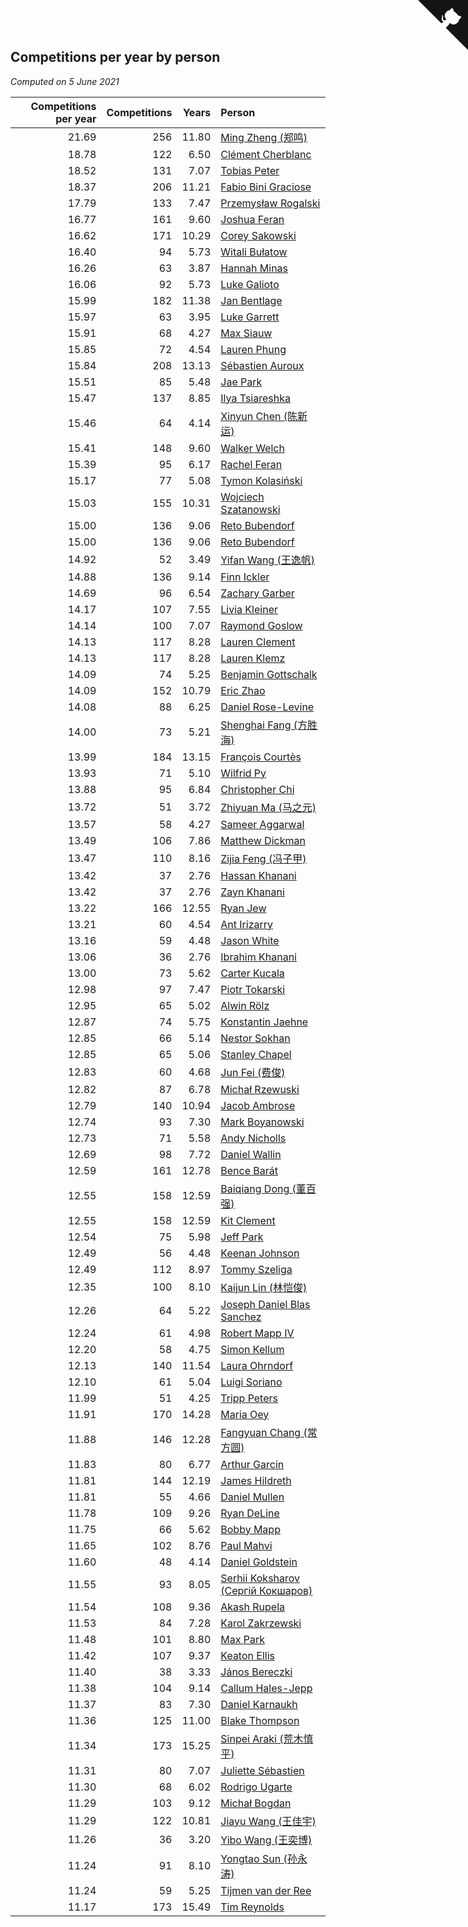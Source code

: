 ## Competitions per year by person

*Computed on  5 June 2021*

| Competitions per year | Competitions | Years | Person |
| ---: | ---: | ---: | :--- |
| 21.69 | 256 | 11.80 | [Ming Zheng (郑鸣)](https://www.worldcubeassociation.org/persons/2009ZHEN11) |
| 18.78 | 122 | 6.50 | [Clément Cherblanc](https://www.worldcubeassociation.org/persons/2014CHER05) |
| 18.52 | 131 | 7.07 | [Tobias Peter](https://www.worldcubeassociation.org/persons/2014PETE03) |
| 18.37 | 206 | 11.21 | [Fabio Bini Graciose](https://www.worldcubeassociation.org/persons/2010GRAC02) |
| 17.79 | 133 | 7.47 | [Przemysław Rogalski](https://www.worldcubeassociation.org/persons/2013ROGA02) |
| 16.77 | 161 | 9.60 | [Joshua Feran](https://www.worldcubeassociation.org/persons/2011FERA01) |
| 16.62 | 171 | 10.29 | [Corey Sakowski](https://www.worldcubeassociation.org/persons/2011SAKO01) |
| 16.40 | 94 | 5.73 | [Witali Bułatow](https://www.worldcubeassociation.org/persons/2015BUAT01) |
| 16.26 | 63 | 3.87 | [Hannah Minas](https://www.worldcubeassociation.org/persons/2017MINA04) |
| 16.06 | 92 | 5.73 | [Luke Galioto](https://www.worldcubeassociation.org/persons/2015GALI02) |
| 15.99 | 182 | 11.38 | [Jan Bentlage](https://www.worldcubeassociation.org/persons/2010BENT01) |
| 15.97 | 63 | 3.95 | [Luke Garrett](https://www.worldcubeassociation.org/persons/2017GARR05) |
| 15.91 | 68 | 4.27 | [Max Siauw](https://www.worldcubeassociation.org/persons/2017SIAU02) |
| 15.85 | 72 | 4.54 | [Lauren Phung](https://www.worldcubeassociation.org/persons/2016PHUN02) |
| 15.84 | 208 | 13.13 | [Sébastien Auroux](https://www.worldcubeassociation.org/persons/2008AURO01) |
| 15.51 | 85 | 5.48 | [Jae Park](https://www.worldcubeassociation.org/persons/2015PARK24) |
| 15.47 | 137 | 8.85 | [Ilya Tsiareshka](https://www.worldcubeassociation.org/persons/2012TERE01) |
| 15.46 | 64 | 4.14 | [Xinyun Chen (陈新运)](https://www.worldcubeassociation.org/persons/2017CHEN36) |
| 15.41 | 148 | 9.60 | [Walker Welch](https://www.worldcubeassociation.org/persons/2011WELC01) |
| 15.39 | 95 | 6.17 | [Rachel Feran](https://www.worldcubeassociation.org/persons/2015FERA01) |
| 15.17 | 77 | 5.08 | [Tymon Kolasiński](https://www.worldcubeassociation.org/persons/2016KOLA02) |
| 15.03 | 155 | 10.31 | [Wojciech Szatanowski](https://www.worldcubeassociation.org/persons/2011SZAT01) |
| 15.00 | 136 | 9.06 | [Reto Bubendorf](https://www.worldcubeassociation.org/persons/2012BUBE01) |
| 15.00 | 136 | 9.06 | [Reto Bubendorf](https://www.worldcubeassociation.org/persons/2012BUBE01) |
| 14.92 | 52 | 3.49 | [Yifan Wang (王逸帆)](https://www.worldcubeassociation.org/persons/2017WANY29) |
| 14.88 | 136 | 9.14 | [Finn Ickler](https://www.worldcubeassociation.org/persons/2012ICKL01) |
| 14.69 | 96 | 6.54 | [Zachary Garber](https://www.worldcubeassociation.org/persons/2014GARB01) |
| 14.17 | 107 | 7.55 | [Livia Kleiner](https://www.worldcubeassociation.org/persons/2013KLEI03) |
| 14.14 | 100 | 7.07 | [Raymond Goslow](https://www.worldcubeassociation.org/persons/2014GOSL01) |
| 14.13 | 117 | 8.28 | [Lauren Clement](https://www.worldcubeassociation.org/persons/2013KLEM01) |
| 14.13 | 117 | 8.28 | [Lauren Klemz](https://www.worldcubeassociation.org/persons/2013KLEM01) |
| 14.09 | 74 | 5.25 | [Benjamin Gottschalk](https://www.worldcubeassociation.org/persons/2016GOTT01) |
| 14.09 | 152 | 10.79 | [Eric Zhao](https://www.worldcubeassociation.org/persons/2010ZHAO19) |
| 14.08 | 88 | 6.25 | [Daniel Rose-Levine](https://www.worldcubeassociation.org/persons/2015ROSE01) |
| 14.00 | 73 | 5.21 | [Shenghai Fang (方胜海)](https://www.worldcubeassociation.org/persons/2016FANG01) |
| 13.99 | 184 | 13.15 | [François Courtès](https://www.worldcubeassociation.org/persons/2008COUR01) |
| 13.93 | 71 | 5.10 | [Wilfrid Py](https://www.worldcubeassociation.org/persons/2016PYWI01) |
| 13.88 | 95 | 6.84 | [Christopher Chi](https://www.worldcubeassociation.org/persons/2014CHIC01) |
| 13.72 | 51 | 3.72 | [Zhiyuan Ma (马之元)](https://www.worldcubeassociation.org/persons/2017MAZH04) |
| 13.57 | 58 | 4.27 | [Sameer Aggarwal](https://www.worldcubeassociation.org/persons/2017AGGA01) |
| 13.49 | 106 | 7.86 | [Matthew Dickman](https://www.worldcubeassociation.org/persons/2013DICK01) |
| 13.47 | 110 | 8.16 | [Zijia Feng (冯子甲)](https://www.worldcubeassociation.org/persons/2013FENG02) |
| 13.42 | 37 | 2.76 | [Hassan Khanani](https://www.worldcubeassociation.org/persons/2018KHAN26) |
| 13.42 | 37 | 2.76 | [Zayn Khanani](https://www.worldcubeassociation.org/persons/2018KHAN28) |
| 13.22 | 166 | 12.55 | [Ryan Jew](https://www.worldcubeassociation.org/persons/2008JEWR01) |
| 13.21 | 60 | 4.54 | [Ant Irizarry](https://www.worldcubeassociation.org/persons/2016IRIZ02) |
| 13.16 | 59 | 4.48 | [Jason White](https://www.worldcubeassociation.org/persons/2016WHIT16) |
| 13.06 | 36 | 2.76 | [Ibrahim Khanani](https://www.worldcubeassociation.org/persons/2018KHAN27) |
| 13.00 | 73 | 5.62 | [Carter Kucala](https://www.worldcubeassociation.org/persons/2015KUCA01) |
| 12.98 | 97 | 7.47 | [Piotr Tokarski](https://www.worldcubeassociation.org/persons/2013TOKA01) |
| 12.95 | 65 | 5.02 | [Alwin Rölz](https://www.worldcubeassociation.org/persons/2016ROLZ01) |
| 12.87 | 74 | 5.75 | [Konstantin Jaehne](https://www.worldcubeassociation.org/persons/2015JAEH01) |
| 12.85 | 66 | 5.14 | [Nestor Sokhan](https://www.worldcubeassociation.org/persons/2016SOKH01) |
| 12.85 | 65 | 5.06 | [Stanley Chapel](https://www.worldcubeassociation.org/persons/2016CHAP04) |
| 12.83 | 60 | 4.68 | [Jun Fei (费俊)](https://www.worldcubeassociation.org/persons/2016FEIJ02) |
| 12.82 | 87 | 6.78 | [Michał Rzewuski](https://www.worldcubeassociation.org/persons/2014RZEW01) |
| 12.79 | 140 | 10.94 | [Jacob Ambrose](https://www.worldcubeassociation.org/persons/2010AMBR01) |
| 12.74 | 93 | 7.30 | [Mark Boyanowski](https://www.worldcubeassociation.org/persons/2014BOYA01) |
| 12.73 | 71 | 5.58 | [Andy Nicholls](https://www.worldcubeassociation.org/persons/2015NICH04) |
| 12.69 | 98 | 7.72 | [Daniel Wallin](https://www.worldcubeassociation.org/persons/2013WALL03) |
| 12.59 | 161 | 12.78 | [Bence Barát](https://www.worldcubeassociation.org/persons/2008BARA01) |
| 12.55 | 158 | 12.59 | [Baiqiang Dong (董百强)](https://www.worldcubeassociation.org/persons/2008DONG06) |
| 12.55 | 158 | 12.59 | [Kit Clement](https://www.worldcubeassociation.org/persons/2008CLEM01) |
| 12.54 | 75 | 5.98 | [Jeff Park](https://www.worldcubeassociation.org/persons/2015PARK08) |
| 12.49 | 56 | 4.48 | [Keenan Johnson](https://www.worldcubeassociation.org/persons/2016JOHN30) |
| 12.49 | 112 | 8.97 | [Tommy Szeliga](https://www.worldcubeassociation.org/persons/2012SZEL01) |
| 12.35 | 100 | 8.10 | [Kaijun Lin (林恺俊)](https://www.worldcubeassociation.org/persons/2013LINK01) |
| 12.26 | 64 | 5.22 | [Joseph Daniel Blas Sanchez](https://www.worldcubeassociation.org/persons/2016SANC08) |
| 12.24 | 61 | 4.98 | [Robert Mapp IV](https://www.worldcubeassociation.org/persons/2016IVRO01) |
| 12.20 | 58 | 4.75 | [Simon Kellum](https://www.worldcubeassociation.org/persons/2016KELL12) |
| 12.13 | 140 | 11.54 | [Laura Ohrndorf](https://www.worldcubeassociation.org/persons/2009OHRN01) |
| 12.10 | 61 | 5.04 | [Luigi Soriano](https://www.worldcubeassociation.org/persons/2016SORI04) |
| 11.99 | 51 | 4.25 | [Tripp Peters](https://www.worldcubeassociation.org/persons/2017PETE04) |
| 11.91 | 170 | 14.28 | [Maria Oey](https://www.worldcubeassociation.org/persons/2007OEYM01) |
| 11.88 | 146 | 12.28 | [Fangyuan Chang (常方圆)](https://www.worldcubeassociation.org/persons/2009CHAN04) |
| 11.83 | 80 | 6.77 | [Arthur Garcin](https://www.worldcubeassociation.org/persons/2014GARC27) |
| 11.81 | 144 | 12.19 | [James Hildreth](https://www.worldcubeassociation.org/persons/2009HILD01) |
| 11.81 | 55 | 4.66 | [Daniel Mullen](https://www.worldcubeassociation.org/persons/2016MULL04) |
| 11.78 | 109 | 9.26 | [Ryan DeLine](https://www.worldcubeassociation.org/persons/2012DELI01) |
| 11.75 | 66 | 5.62 | [Bobby Mapp](https://www.worldcubeassociation.org/persons/2015MAPP01) |
| 11.65 | 102 | 8.76 | [Paul Mahvi](https://www.worldcubeassociation.org/persons/2012MAHV01) |
| 11.60 | 48 | 4.14 | [Daniel Goldstein](https://www.worldcubeassociation.org/persons/2017GOLD01) |
| 11.55 | 93 | 8.05 | [Serhii Koksharov (Сергій Кокшаров)](https://www.worldcubeassociation.org/persons/2013KOKS01) |
| 11.54 | 108 | 9.36 | [Akash Rupela](https://www.worldcubeassociation.org/persons/2012RUPE01) |
| 11.53 | 84 | 7.28 | [Karol Zakrzewski](https://www.worldcubeassociation.org/persons/2014ZAKR01) |
| 11.48 | 101 | 8.80 | [Max Park](https://www.worldcubeassociation.org/persons/2012PARK03) |
| 11.42 | 107 | 9.37 | [Keaton Ellis](https://www.worldcubeassociation.org/persons/2012ELLI01) |
| 11.40 | 38 | 3.33 | [János Bereczki](https://www.worldcubeassociation.org/persons/2018BERE01) |
| 11.38 | 104 | 9.14 | [Callum Hales-Jepp](https://www.worldcubeassociation.org/persons/2012HALE01) |
| 11.37 | 83 | 7.30 | [Daniel Karnaukh](https://www.worldcubeassociation.org/persons/2014KARN02) |
| 11.36 | 125 | 11.00 | [Blake Thompson](https://www.worldcubeassociation.org/persons/2010THOM03) |
| 11.34 | 173 | 15.25 | [Sinpei Araki (荒木慎平)](https://www.worldcubeassociation.org/persons/2006ARAK01) |
| 11.31 | 80 | 7.07 | [Juliette Sébastien](https://www.worldcubeassociation.org/persons/2014SEBA01) |
| 11.30 | 68 | 6.02 | [Rodrigo Ugarte](https://www.worldcubeassociation.org/persons/2015UGAR01) |
| 11.29 | 103 | 9.12 | [Michał Bogdan](https://www.worldcubeassociation.org/persons/2012BOGD01) |
| 11.29 | 122 | 10.81 | [Jiayu Wang (王佳宇)](https://www.worldcubeassociation.org/persons/2010WANG53) |
| 11.26 | 36 | 3.20 | [Yibo Wang (王奕博)](https://www.worldcubeassociation.org/persons/2018WANG39) |
| 11.24 | 91 | 8.10 | [Yongtao Sun (孙永涛)](https://www.worldcubeassociation.org/persons/2013SUNY02) |
| 11.24 | 59 | 5.25 | [Tijmen van der Ree](https://www.worldcubeassociation.org/persons/2016REET01) |
| 11.17 | 173 | 15.49 | [Tim Reynolds](https://www.worldcubeassociation.org/persons/2005REYN01) |


<a href="https://github.com/jonatanklosko/wca_statistics" class="github-corner" aria-label="View source on Github"><svg width="80" height="80" viewBox="0 0 250 250" style="fill:#151513; color:#fff; position: absolute; top: 0; border: 0; right: 0;" aria-hidden="true"><path d="M0,0 L115,115 L130,115 L142,142 L250,250 L250,0 Z"></path><path d="M128.3,109.0 C113.8,99.7 119.0,89.6 119.0,89.6 C122.0,82.7 120.5,78.6 120.5,78.6 C119.2,72.0 123.4,76.3 123.4,76.3 C127.3,80.9 125.5,87.3 125.5,87.3 C122.9,97.6 130.6,101.9 134.4,103.2" fill="currentColor" style="transform-origin: 130px 106px;" class="octo-arm"></path><path d="M115.0,115.0 C114.9,115.1 118.7,116.5 119.8,115.4 L133.7,101.6 C136.9,99.2 139.9,98.4 142.2,98.6 C133.8,88.0 127.5,74.4 143.8,58.0 C148.5,53.4 154.0,51.2 159.7,51.0 C160.3,49.4 163.2,43.6 171.4,40.1 C171.4,40.1 176.1,42.5 178.8,56.2 C183.1,58.6 187.2,61.8 190.9,65.4 C194.5,69.0 197.7,73.2 200.1,77.6 C213.8,80.2 216.3,84.9 216.3,84.9 C212.7,93.1 206.9,96.0 205.4,96.6 C205.1,102.4 203.0,107.8 198.3,112.5 C181.9,128.9 168.3,122.5 157.7,114.1 C157.9,116.9 156.7,120.9 152.7,124.9 L141.0,136.5 C139.8,137.7 141.6,141.9 141.8,141.8 Z" fill="currentColor" class="octo-body"></path></svg></a><style>.github-corner:hover .octo-arm{animation:octocat-wave 560ms ease-in-out}@keyframes octocat-wave{0%,100%{transform:rotate(0)}20%,60%{transform:rotate(-25deg)}40%,80%{transform:rotate(10deg)}}@media (max-width:500px){.github-corner:hover .octo-arm{animation:none}.github-corner .octo-arm{animation:octocat-wave 560ms ease-in-out}}</style>
